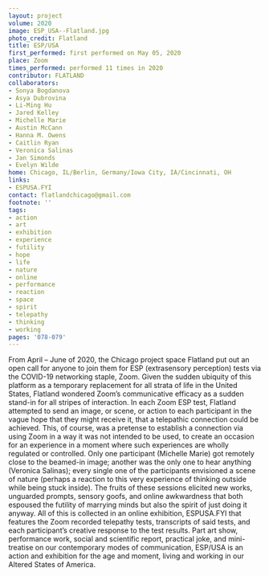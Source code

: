 ```yaml
---
layout: project
volume: 2020
image: ESP_USA--Flatland.jpg
photo_credit: Flatland
title: ESP/USA
first_performed: first performed on May 05, 2020
place: Zoom
times_performed: performed 11 times in 2020
contributor: FLATLAND
collaborators:
- Sonya Bogdanova
- Asya Dubrovina
- Li-Ming Hu
- Jared Kelley
- Michelle Marie
- Austin McCann
- Hanna M. Owens
- Caitlin Ryan
- Veronica Salinas
- Jan Simonds
- Evelyn Wilde
home: Chicago, IL/Berlin, Germany/Iowa City, IA/Cincinnati, OH
links:
- ESPUSA.FYI
contact: flatlandchicago@gmail.com
footnote: ''
tags:
- action
- art
- exhibition
- experience
- futility
- hope
- life
- nature
- online
- performance
- reaction
- space
- spirit
- telepathy
- thinking
- working
pages: '078-079'
---
```



From April – June of 2020, the Chicago project space Flatland put out an open call for anyone to join them for ESP (extrasensory perception) tests via the COVID-19 networking staple, Zoom.  Given the sudden ubiquity of this platform as a temporary replacement for all strata of life in the United States, Flatland wondered Zoom’s communicative efficacy as a sudden stand-in for all stripes of interaction. In each Zoom ESP test, Flatland attempted to send an image, or scene, or action to each participant in the vague hope that they might receive it, that a telepathic connection could be achieved. This, of course, was a pretense to establish a connection via using Zoom in a way it was not intended to be used, to create an occasion for an experience in a moment where such experiences are wholly regulated or controlled. Only one participant (Michelle Marie) got remotely close to the beamed-in image; another was the only one to hear anything (Veronica Salinas); every single one of the participants envisioned a scene of nature (perhaps a reaction to this very experience of thinking outside while being stuck inside). The fruits of these sessions elicited new works, unguarded prompts, sensory goofs, and online awkwardness that both espoused the futility of marrying minds but also the spirit of just doing it anyway. All of this is collected in an online exhibition, ESPUSA.FYI that features the Zoom recorded telepathy tests, transcripts of said tests, and each participant’s creative response to the test results. Part art show, performance work, social and scientific report, practical joke, and mini-treatise on our contemporary modes of communication, ESP/USA is an action and exhibition for the age and moment, living and working in our Altered States of America.
